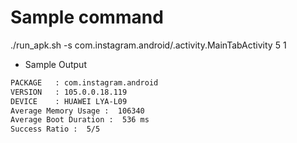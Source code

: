
# Sample command

./run_apk.sh -s com.instagram.android/.activity.MainTabActivity 5 1

* Sample Output

```bash
PACKAGE   : com.instagram.android
VERSION   : 105.0.0.18.119
DEVICE    : HUAWEI LYA-L09
Average Memory Usage :  106340
Average Boot Duration :  536 ms
Success Ratio :  5/5
```

